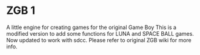 # ZGB 1
A little engine for creating games for the original Game Boy
This is a modified version to add some functions for LUNA and SPACE BALL games.
Now updated to work with sdcc.
Please refer to original ZGB wiki for more info.

